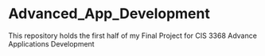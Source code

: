 # Advanced_App_Development
This repository holds the first half of my Final Project for CIS 3368 Advance Applications Development
